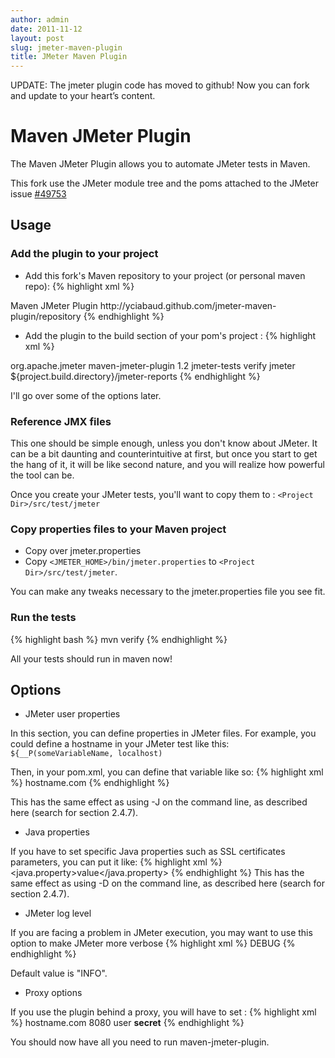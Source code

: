 ```yaml
---
author: admin
date: 2011-11-12
layout: post
slug: jmeter-maven-plugin
title: JMeter Maven Plugin
---
```

UPDATE: The jmeter plugin code has moved to github!  Now you can fork and update to your heart’s content.

Maven JMeter Plugin
===================

The Maven JMeter Plugin allows you to automate JMeter tests in Maven.

This fork use the JMeter module tree and the poms attached to the JMeter issue [#49753](https://issues.apache.org/bugzilla/show_bug.cgi?id=49753)


Usage
-----

### Add the plugin to your project

* Add this fork's Maven repository to your project (or personal maven repo):
{% highlight xml %}
<repository>
	<id>Maven JMeter Plugin</id>
	<url>http://yciabaud.github.com/jmeter-maven-plugin/repository</url>
</repository>
{% endhighlight %}

* Add the plugin to the build section of your pom's project :
{% highlight xml %}

<plugin>
	<groupId>org.apache.jmeter</groupId>
	<artifactId>maven-jmeter-plugin</artifactId>
	<version>1.2</version>
	<executions>
		<execution>
			<id>jmeter-tests</id>
			<phase>verify</phase>
			<goals>
				<goal>jmeter</goal>
			</goals>
		</execution>
	</executions>
	<configuration>
		<reportDir>${project.build.directory}/jmeter-reports</reportDir>
		<jmeterUserProperties>
			<!-- for user properites -->
		</jmeterUserProperties>
	</configuration>
</plugin>
{% endhighlight %}

I'll go over some of the options later.

### Reference JMX files

This one should be simple enough, unless you don't know about JMeter.  It can be a bit daunting and counterintuitive at first, but once you start to get the hang of it, it will be like second nature, and you will realize how powerful the tool can be.

Once you create your JMeter tests, you'll want to copy them to : `<Project Dir>/src/test/jmeter`

### Copy properties files to your Maven project

* Copy over jmeter.properties
* Copy `<JMETER_HOME>/bin/jmeter.properties` to `<Project Dir>/src/test/jmeter`.  

You can make any tweaks necessary to the jmeter.properties file you see fit.

### Run the tests
{% highlight bash %}
mvn verify
{% endhighlight %}

All your tests should run in maven now!

Options
-------

* JMeter user properties

In this section, you can define properties in JMeter files.  For example, you could define a hostname in your JMeter test like this: `${__P(someVariableName, localhost)`

Then, in your pom.xml, you can define that variable like so:
{% highlight xml %}
<jmeterUserProperties>
	<someVariableName>hostname.com</someVariableName>
</jmeterUserProperties>
{% endhighlight %}

This has the same effect as using -J on the command line, as described here (search for section 2.4.7).

* Java properties

If you have to set specific Java properties such as SSL certificates parameters, you can put it like:
{% highlight xml %}
<jmeterJavaProperties>
	<java.property>value</java.property>
</jmeterJavaProperties>
{% endhighlight %}
This has the same effect as using -D on the command line, as described here (search for section 2.4.7).
		
* JMeter log level

If you are facing a problem in JMeter execution, you may want to use this option to make JMeter more verbose
{% highlight xml %}
<jmeterLogLevel>DEBUG</jmeterLogLevel>
{% endhighlight %}
		
Default value is "INFO".

* Proxy options

If you use the plugin behind a proxy, you will have to set :
{% highlight xml %}
<proxyHost>hostname.com</proxyHost>
<proxyHost>8080</proxyHost>
<proxyUsername>user</proxyUsername>
<proxyPassword>****secret****</proxyPassword>
{% endhighlight %}
	
You should now have all you need to run maven-jmeter-plugin.
